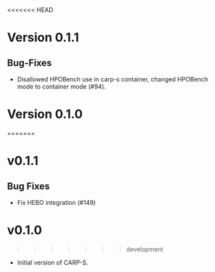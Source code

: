 <<<<<<< HEAD
# Version 0.1.1

## Bug-Fixes
- Disallowed HPOBench use in carp-s container, changed HPOBench mode to container mode (#94).

# Version 0.1.0
=======

# v0.1.1

## Bug Fixes
- Fix HEBO integration (#149)

# v0.1.0
>>>>>>> development

- Initial version of CARP-S.